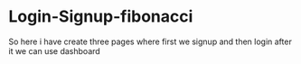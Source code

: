 # Login-Signup-fibonacci
So here i have create three pages where first we signup and then login after it we can use dashboard
